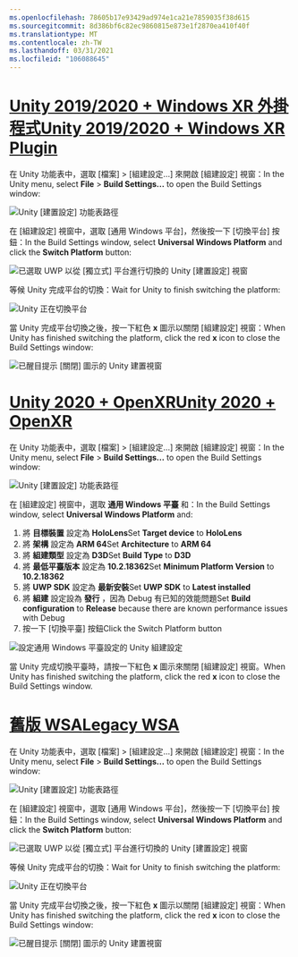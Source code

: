 ```yaml
---
ms.openlocfilehash: 78605b17e93429ad974e1ca21e7859035f38d615
ms.sourcegitcommit: 8d386bf6c82ec9860815e873e1f2870ea410f40f
ms.translationtype: MT
ms.contentlocale: zh-TW
ms.lasthandoff: 03/31/2021
ms.locfileid: "106088645"
---
```

# <a name="unity-20192020--windows-xr-plugin"></a>[<span data-ttu-id="383c4-101">Unity 2019/2020 + Windows XR 外掛程式</span><span class="sxs-lookup"><span data-stu-id="383c4-101">Unity 2019/2020 + Windows XR Plugin</span></span>](#tab/winxr)

<span data-ttu-id="383c4-102">在 Unity 功能表中，選取 [檔案] >  [組建設定...] 來開啟 [組建設定] 視窗：</span><span class="sxs-lookup"><span data-stu-id="383c4-102">In the Unity menu, select **File** > **Build Settings...** to open the Build Settings window:</span></span>

![Unity [建置設定] 功能表路徑](../images/mr-learning-base/base-02-section2-step1-1.png)

<span data-ttu-id="383c4-104">在 [組建設定] 視窗中，選取 [通用 Windows 平台]，然後按一下 [切換平台] 按鈕：</span><span class="sxs-lookup"><span data-stu-id="383c4-104">In the Build Settings window, select **Universal Windows Platform** and click the **Switch Platform** button:</span></span>

![已選取 UWP 以從 [獨立式] 平台進行切換的 Unity [建置設定] 視窗](../images/mr-learning-base/base-02-section2-step1-2.png)

<span data-ttu-id="383c4-106">等候 Unity 完成平台的切換：</span><span class="sxs-lookup"><span data-stu-id="383c4-106">Wait for Unity to finish switching the platform:</span></span>

![Unity 正在切換平台](../images/mr-learning-base/base-02-section2-step1-3.png)

<span data-ttu-id="383c4-108">當 Unity 完成平台切換之後，按一下紅色 **x** 圖示以關閉 [組建設定] 視窗：</span><span class="sxs-lookup"><span data-stu-id="383c4-108">When Unity has finished switching the platform, click the red **x** icon to close the Build Settings window:</span></span>

![已醒目提示 [關閉] 圖示的 Unity 建置視窗](../images/mr-learning-base/base-02-section2-step1-4.png)

# <a name="unity-2020--openxr"></a>[<span data-ttu-id="383c4-110">Unity 2020 + OpenXR</span><span class="sxs-lookup"><span data-stu-id="383c4-110">Unity 2020 + OpenXR</span></span>](#tab/openxr)

<span data-ttu-id="383c4-111">在 Unity 功能表中，選取 [檔案] >  [組建設定...] 來開啟 [組建設定] 視窗：</span><span class="sxs-lookup"><span data-stu-id="383c4-111">In the Unity menu, select **File** > **Build Settings...** to open the Build Settings window:</span></span>

![Unity [建置設定] 功能表路徑](../images/mr-learning-base/base-02-section2-step1-1.png)

<span data-ttu-id="383c4-113">在 [組建設定] 視窗中，選取 **通用 Windows 平臺** 和：</span><span class="sxs-lookup"><span data-stu-id="383c4-113">In the Build Settings window, select **Universal Windows Platform** and:</span></span>
1.  <span data-ttu-id="383c4-114">將 **目標裝置** 設定為 **HoloLens**</span><span class="sxs-lookup"><span data-stu-id="383c4-114">Set **Target device** to **HoloLens**</span></span>
2.  <span data-ttu-id="383c4-115">將 **架構** 設定為 **ARM 64**</span><span class="sxs-lookup"><span data-stu-id="383c4-115">Set **Architecture** to **ARM 64**</span></span>
3.  <span data-ttu-id="383c4-116">將 **組建類型** 設定為 **D3D**</span><span class="sxs-lookup"><span data-stu-id="383c4-116">Set **Build Type** to **D3D**</span></span>
4.  <span data-ttu-id="383c4-117">將 **最低平臺版本** 設定為 **10.2.18362**</span><span class="sxs-lookup"><span data-stu-id="383c4-117">Set **Minimum Platform Version** to **10.2.18362**</span></span>
5.  <span data-ttu-id="383c4-118">將 **UWP SDK** 設定為 **最新安裝**</span><span class="sxs-lookup"><span data-stu-id="383c4-118">Set **UWP SDK** to **Latest installed**</span></span>
6.  <span data-ttu-id="383c4-119">將 **組建** 設定設為 **發行** ，因為 Debug 有已知的效能問題</span><span class="sxs-lookup"><span data-stu-id="383c4-119">Set **Build configuration** to **Release** because there are known performance issues with Debug</span></span>
7.  <span data-ttu-id="383c4-120">按一下 [切換平臺] 按鈕</span><span class="sxs-lookup"><span data-stu-id="383c4-120">Click the Switch Platform button</span></span>


![設定通用 Windows 平臺設定的 Unity 組建設定](../images/mr-learning-base/base-02-section2-step1-2-openxr.png)

<span data-ttu-id="383c4-122">當 Unity 完成切換平臺時，請按一下紅色 **x** 圖示來關閉 [組建設定] 視窗。</span><span class="sxs-lookup"><span data-stu-id="383c4-122">When Unity has finished switching the platform, click the red **x** icon to close the Build Settings window.</span></span>

# <a name="legacy-wsa"></a>[<span data-ttu-id="383c4-123">舊版 WSA</span><span class="sxs-lookup"><span data-stu-id="383c4-123">Legacy WSA</span></span>](#tab/wsa)

<span data-ttu-id="383c4-124">在 Unity 功能表中，選取 [檔案] >  [組建設定...] 來開啟 [組建設定] 視窗：</span><span class="sxs-lookup"><span data-stu-id="383c4-124">In the Unity menu, select **File** > **Build Settings...** to open the Build Settings window:</span></span>

![Unity [建置設定] 功能表路徑](../images/mr-learning-base/base-02-section2-step1-1.png)

<span data-ttu-id="383c4-126">在 [組建設定] 視窗中，選取 [通用 Windows 平台]，然後按一下 [切換平台] 按鈕：</span><span class="sxs-lookup"><span data-stu-id="383c4-126">In the Build Settings window, select **Universal Windows Platform** and click the **Switch Platform** button:</span></span>

![已選取 UWP 以從 [獨立式] 平台進行切換的 Unity [建置設定] 視窗](../images/mr-learning-base/base-02-section2-step1-2.png)

<span data-ttu-id="383c4-128">等候 Unity 完成平台的切換：</span><span class="sxs-lookup"><span data-stu-id="383c4-128">Wait for Unity to finish switching the platform:</span></span>

![Unity 正在切換平台](../images/mr-learning-base/base-02-section2-step1-3.png)

<span data-ttu-id="383c4-130">當 Unity 完成平台切換之後，按一下紅色 **x** 圖示以關閉 [組建設定] 視窗：</span><span class="sxs-lookup"><span data-stu-id="383c4-130">When Unity has finished switching the platform, click the red **x** icon to close the Build Settings window:</span></span>

![已醒目提示 [關閉] 圖示的 Unity 建置視窗](../images/mr-learning-base/base-02-section2-step1-4.png)